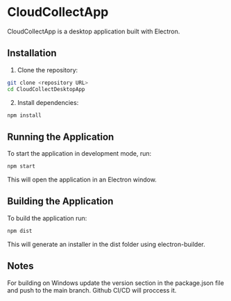 # CloudCollectApp

CloudCollectApp is a desktop application built with Electron.

## Installation

1. Clone the repository:
```bash
git clone <repository URL>
cd CloudCollectDesktopApp
```
2. Install dependencies:
```bash
npm install
```
## Running the Application
To start the application in development mode, run:
```bash
npm start
```
This will open the application in an Electron window.

## Building the Application
To build the application run:

```bash
npm dist
```
This will generate an installer in the dist folder using electron-builder.

## Notes
For building on Windows update the version section in the package.json file and push to the main branch. Github CI/CD will proccess it. 
